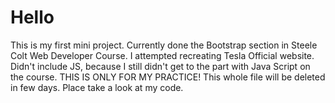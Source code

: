 <h1>Hello</h1>


This is my first mini project. Currently done the Bootstrap section in Steele Colt Web Developer Course. I attempted recreating Tesla Official website. Didn't include JS, because I still didn't get to the part with Java Script on the course. THIS IS ONLY FOR MY PRACTICE! This whole file will be deleted in few days. Place take a look at my code. 
